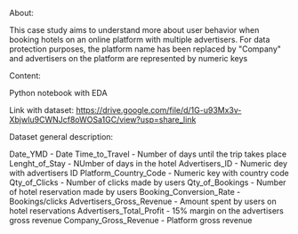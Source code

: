 
About:

This case study aims to understand more about user behavior when booking hotels on an online platform with multiple advertisers. 
For data protection purposes, the platform name has been replaced by "Company" and advertisers on the platform are represented by numeric keys

Content:

Python notebook with EDA

Link with dataset:
https://drive.google.com/file/d/1G-u93Mx3v-XbjwIu9CWNJcf8oWOSa1GC/view?usp=share_link

Dataset general description:

Date_YMD - Date
Time_to_Travel - Number of days until the trip takes place 
Lenght_of_Stay	- NUmber of days in the hotel
Advertisers_ID	- Numeric dey with advertisers ID
Platform_Country_Code	- Numeric key with country code
Qty_of_Clicks	- Number of clicks made by users
Qty_of_Bookings	- Number of hotel reservation made by users
Booking_Conversion_Rate	 - Bookings/clicks
Advertisers_Gross_Revenue	- Amount spent by users on hotel reservations
Advertisers_Total_Profit	- 15% margin on the advertisers gross revenue
Company_Gross_Revenue - Platform gross revenue

